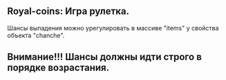 ## Royal-coins: Игра рулетка.
Шансы выпадения можно урегулировать в массиве "items" у свойства объекта "chanche".


## Внимание!!! Шансы должны идти строго в порядке возрастания.
